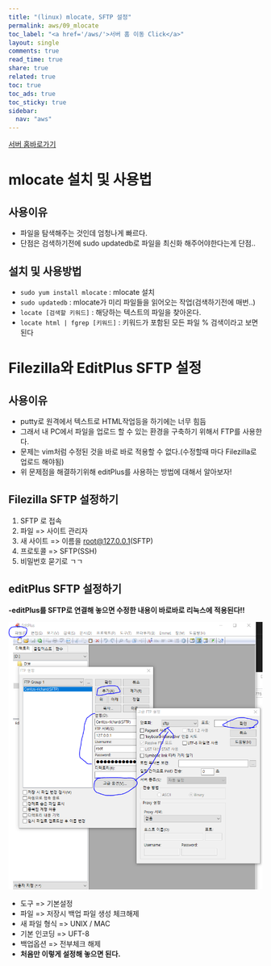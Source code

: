 ```yaml
---
title: "(linux) mlocate, SFTP 설정"
permalink: aws/09_mlocate
toc_label: "<a href='/aws/'>서버 홈 이동 Click</a>"
layout: single
comments: true
read_time: true
share: true
related: true
toc: true
toc_ads: true
toc_sticky: true
sidebar:
  nav: "aws"
---
```

[서버 홈바로가기](../aws)

# mlocate 설치 및 사용법
## 사용이유
- 파일을 탐색해주는 것인데 엄청나게 빠르다. 
- 단점은 검색하기전에 sudo updatedb로 파일을 최신화 해주어야한다는게 단점..

## 설치 및 사용방법
- `sudo yum install mlocate` : mlocate 설치
- `sudo updatedb` : mlocate가 미리 파일들을 읽어오는 작업(검색하기전에 매번..)
- `locate [검색할 키워드]` : 해당하는 텍스트의 파일을 찾아온다.
- `locate html | fgrep [키워드]` : 키워드가 포함된 모든 파일 % 검색이라고 보면 된다

# Filezilla와 EditPlus SFTP 설정
## 사용이유
- putty로 원격에서 텍스트로 HTML작업등을 하기에는 너무 힘듬
- 그래서 내 PC에서 파일을 업로드 할 수 있는 환경을 구축하기 위해서 FTP를 사용한다.
- 문제는 vim처럼 수정된 것을 바로 바로 적용할 수 없다.(수정할때 마다 Filezilla로 업로드 해야됨)
- 위 문제점을 해결하기위해 editPlus를 사용하는 방법에 대해서 알아보자!

## Filezilla SFTP 설정하기
1. SFTP 로 접속
2. 파일 => 사이트 관리자
3. 새 사이트 => 이름을 root@127.0.0.1(SFTP)
4. 프로토콜 => SFTP(SSH)
5. 비밀번호 묻기로 ㄱㄱ

## editPlus SFTP 설정하기
**-editPlus를 SFTP로 연결해 놓으면 수정한 내용이 바로바로 리눅스에 적용된다!!**

![상단메뉴 => 파일 => FTP => FTP 설정 => 추가](/assets/img/common/2020-05-26-00-56-29.png)

- 도구 => 기본설정
- 파일  => 저장시 백업 파일 생성 체크해제
- 새 파일 형식 => UNIX / MAC
- 기본 인코딩 => UFT-8
- 백업옵션 => 전부체크 해제
- **처음만 이렇게 설정해 놓으면 된다.**

